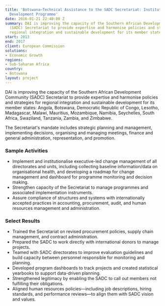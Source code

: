```yaml
---
title: 'Botswana—Technical Assistance to the SADC Secretariat: Institutional Capacity
  Development Programme'
date: 2016-01-21 22:40:00 Z
summary: DAI is improving the capacity of the Southern African Development Community
  (SADC) Secretariat to provide expertise and harmonise policies and strategies for
  regional integration and sustainable development for its member states
start: 2013
end: 2017
client: European Commission
solutions:
- Economic Growth
regions:
- Sub-Saharan Africa
country:
- Botswana
layout: project
---
```


DAI is improving the capacity of the Southern African Development Community (SADC) Secretariat to provide expertise and harmonise policies and strategies for regional integration and sustainable development for its member states: Angola, Botswana, Democratic Republic of Congo, Lesotho, Madagascar, Malawi, Mauritius, Mozambique, Namibia, Seychelles, South Africa, Swaziland, Tanzania, Zambia, and Zimbabwe.

The Secretariat's mandate includes strategic planning and management, implementing decisions, organising and managing meetings, finance and general administration, representation, and promotion.

###  Sample Activities

* Implement and institutionalise executive-led change management of all directorates and units, including collecting baseline information/data on organisational health, and developing a roadmap for change management and dashboard for programme monitoring and decision making.
* Strengthen capacity of the Secretariat to manage programmes and associated implementation instruments.
* Assure compliance of structures and systems with internationally accepted practices in accounting, procurement, audit, and human resources management and administration.

###  Select Results

* Trained the Secretariat on revised procurement policies, supply chain management, and contract administration.
* Prepared the SADC to work directly with international donors to manage projects.
* Teamed with SADC directorates to improve evaluation guidelines and build capacity between personnel responsible for monitoring and planning.
* Developed program dashboards to track projects and created statistical yearbooks to support data-driven planning.
* Strengthened legitimacy by enabling the SADC to call out members not fulfilling their obligations.
* Aligned human resources policies—including job descriptions, hiring standards, and performance reviews—to align them with SADC vision and values.